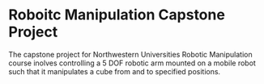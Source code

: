 # Roboitc Manipulation Capstone Project
The capstone project for Northwestern Universities Robotic Manipulation course inolves controlling a 5 DOF robotic arm mounted on a mobile robot such that it manipulates a cube from and to specified positions. 